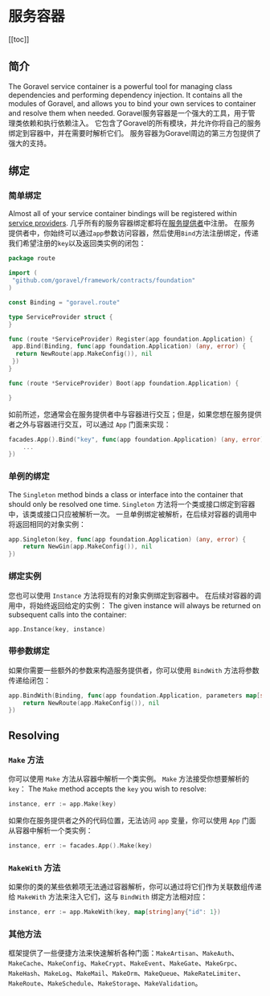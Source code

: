 # 服务容器

[[toc]]

## 简介

The Goravel service container is a powerful tool for managing class dependencies and performing dependency injection. It contains all the modules of Goravel, and allows you to bind your own services to container and resolve them when needed. Goravel服务容器是一个强大的工具，用于管理类依赖和执行依赖注入。 它包含了Goravel的所有模块，并允许你将自己的服务绑定到容器中，并在需要时解析它们。
服务容器为Goravel周边的第三方包提供了强大的支持。

## 绑定

### 简单绑定

Almost all of your service container bindings will be registered within [service providers](./service-providers.md). 几乎所有的服务容器绑定都将在[服务提供者](./providers)中注册。
在服务提供者中，你始终可以通过`app`参数访问容器，然后使用`Bind`方法注册绑定，传递我们希望注册的`key`以及返回类实例的闭包：

```go
package route

import (
 "github.com/goravel/framework/contracts/foundation"
)

const Binding = "goravel.route"

type ServiceProvider struct {
}

func (route *ServiceProvider) Register(app foundation.Application) {
 app.Bind(Binding, func(app foundation.Application) (any, error) {
  return NewRoute(app.MakeConfig()), nil
 })
}

func (route *ServiceProvider) Boot(app foundation.Application) {

}
```

如前所述，您通常会在服务提供者中与容器进行交互；但是，如果您想在服务提供者之外与容器进行交互，可以通过 `App` 门面来实现：

```go
facades.App().Bind("key", func(app foundation.Application) (any, error) {
    ...
})
```

### 单例的绑定

The `Singleton` method binds a class or interface into the container that should only be resolved one time. `Singleton` 方法将一个类或接口绑定到容器中，该类或接口只应被解析一次。 一旦单例绑定被解析，在后续对容器的调用中将返回相同的对象实例：

```go
app.Singleton(key, func(app foundation.Application) (any, error) {
    return NewGin(app.MakeConfig()), nil
})
```

### 绑定实例

您也可以使用 `Instance` 方法将现有的对象实例绑定到容器中。 在后续对容器的调用中，将始终返回给定的实例： The given instance will always be returned on subsequent calls into the container:

```go
app.Instance(key, instance)
```

### 带参数绑定

如果你需要一些额外的参数来构造服务提供者，你可以使用 `BindWith` 方法将参数传递给闭包：

```go
app.BindWith(Binding, func(app foundation.Application, parameters map[string]any) (any, error) {
    return NewRoute(app.MakeConfig()), nil
})
```

## Resolving

### `Make` 方法

你可以使用 `Make` 方法从容器中解析一个类实例。 `Make` 方法接受你想要解析的 `key`： The `Make` method accepts the `key` you wish to resolve:

```go
instance, err := app.Make(key)
```

如果你在服务提供者之外的代码位置，无法访问 `app` 变量，你可以使用 `App` 门面从容器中解析一个类实例：

```go
instance, err := facades.App().Make(key)
```

### `MakeWith` 方法

如果你的类的某些依赖项无法通过容器解析，你可以通过将它们作为关联数组传递给 `MakeWith` 方法来注入它们，这与 `BindWith` 绑定方法相对应：

```go
instance, err := app.MakeWith(key, map[string]any{"id": 1})
```

### 其他方法

框架提供了一些便捷方法来快速解析各种门面：`MakeArtisan`、`MakeAuth`、`MakeCache`、`MakeConfig`、`MakeCrypt`、`MakeEvent`、`MakeGate`、`MakeGrpc`、`MakeHash`、`MakeLog`、`MakeMail`、`MakeOrm`、`MakeQueue`、`MakeRateLimiter`、`MakeRoute`、`MakeSchedule`、`MakeStorage`、`MakeValidation`。
